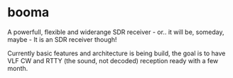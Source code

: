# booma
A powerfull, flexible and widerange SDR receiver - or.. it will be, someday, maybe - It is an SDR receiver though!

Currently basic features and architecture is being build, the goal is to have VLF CW and RTTY (the sound, not decoded) 
reception ready with a few month.

